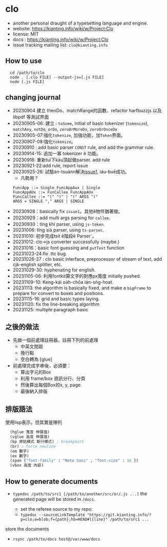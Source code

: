 # clo
 - another personal draught of a typesetting language and engine.
 - website: https://kianting.info/wiki/w/Project:Clo
 - license: MIT 
 - docs : https://kianting.info/wiki/w/Project:Clo
 - issue tracking mailing list: `clo@kianting.info`

## How to use
```
  cd /path/to/clo
  node . [.clo FILE] --output-js=[.js FILE]
  node [.js FILE]
```

## changing journal
 - 20230904 建立 thenDo、matchRange的函數、refactor harfbuzzjs 以及libpdf 等測試界面
 - 20230905-06: 建立 : `toSome`, initial of basic tokenizer (`tokenize`),
   `matchAny`, `notDo`, `orDo`, `zeroOrMoreDo`, `zeroOrOnceDo`
 - 20230905-07:強化`tokenize`, 加強功能，加`Token`界面。
 - 20230907-08:強化`tokenize`。
 - 20230910 : add basic parser `CONST` rule, and add the grammar rule.
 - 20230914-15: 追加一寡 tokenizer ê 功能。
 - 20230918: 重新tuì下kàu頂起做parser. add rule
 - 20230921-22:add rule, report issue
 - 20230925-26: 試驗án-tsuánn解決[issue1](https://kianting.info/pipermail/clo_kianting.info/2023-September/000004.html), iáu-buē成功。
   - 凡勢用？
    ```
    FuncApp ::= Single FuncAppAux | Single
    FuncAppAUx ::= FunCallee FuncAppAUx
    FuncCallee ::= "(" ")" | "(" ARGS ")"
    ARGS = SINGLE "," ARGS | SINGLE
    ```
 - 20230928：basically fix `issue1`。其他ê物件猶著做。
 - 20230929：add multi args parsing for `callee`.
 - 20230930：tîng khí parser, using `js-token`.
 - 20231006: tîng siá parser, using `ts-parsec`.
 - 20231010: 初步完成tsit ê階段ê Parser`。
 - 20231012: clo->js converter successfully (maybe.)
 - 20231016：basic font guessing and `putText` function
 - 20231023-24:fix .ttc bug.
 - 20231026-27 : clo basic interface, preprocessor of stream of text,
  add cjk-english splitter, etc.
 - 20231029-30: hyphenating for english.
 - 20231105-06: 利用fontkit算文字的對應px寬度 initially pushed.
 - 20231109-10: Keng-kái oa̍h-chōa ián-sǹg-hoat.
 - 20231113: the algorithm is basically fixed, and make a `bigFrame` to prepare for convert to boxes and positions.
 - 20231115-16: grid and basic types laying.
 - 20231120: fix the line-breaking algorithm
 - 20231125: multiple paragraph basic

 ## 之後的做法
  - 先做一個前處理註冊器，註冊下列的前處理
    - 中英文間距
    - 換行點
    - 空白轉為 [glue]
  - 前處理完成字串後，必須要：
    - 算出字元的Box
    - 利用 frame/box 資訊分行、分頁
    - 然後算出每個Box的x, y, page
    - 最後納入排版

## 排版語法

使用lisp表示，但其實是陣列
```lisp
  (hglue 寬度 伸展值)
  (vglue 高度 伸展值)
  (bp 原始模式 斷行模式) ; breakpoint
  (br) ; force newline
  (em 數字)
  (ex 數字)
  (span {"font-family" : "Noto Sans" , "font-size" : 16 })
  (vbox 高度 內容)
```

## How to generate documents
 - `typedoc /path/to/src1 [/path/to/another/src/or/.js ...]`
the generated page will be stored in `/docs`.

   - set the referee source to my repo:
   - `typedoc --sourceLinkTemplate "https://git.kianting.info/?p=clo;a=blob;f={path};hb=HEAD#l{line}" /path/to/src1 ...`

store the documents
 - `rsync /path/to/docs host@/var/www/docs`